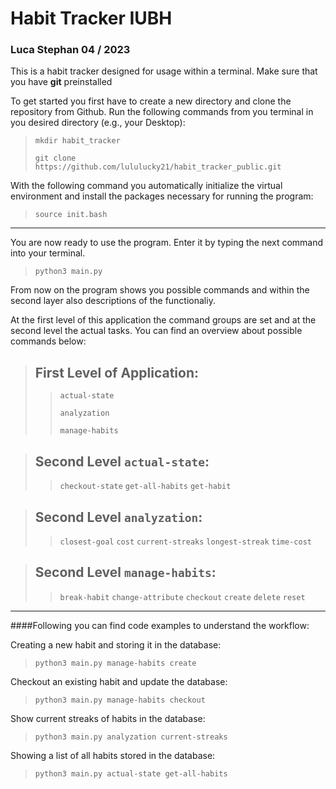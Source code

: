 
# Habit Tracker IUBH
### Luca Stephan 04 / 2023

This is a habit tracker designed for usage within a terminal. Make sure that you have __git__ preinstalled

To get started you first have to create a new directory and clone the repository from Github. Run the following commands from you terminal in you desired directory (e.g., your Desktop):

> ``mkdir habit_tracker``
> 
> ``git clone https://github.com/lululucky21/habit_tracker_public.git``

With the following command you automatically initialize the virtual environment and install the packages necessary for running the program:

> ``source init.bash``

***

You are now ready to use the program. Enter it by typing the next command into your terminal.

> ``python3 main.py``

From now on the program shows you possible commands and within the second layer also descriptions of the functionaliy. 

At the first level of this application the command groups are set and at the second level the actual tasks. You can find an overview about possible commands below:

> __First Level of Application:__
> -----
> > ``actual-state``
> > 
> > ``analyzation``
> > 
> > ``manage-habits``

> __Second Level ``actual-state``:__
> -----
> > ``checkout-state`` 
> > ``get-all-habits`` 
> > ``get-habit``

> __Second Level ``analyzation``:__
> -----
> > ``closest-goal``
> > ``cost``
> > ``current-streaks``
> > ``longest-streak``
> > ``time-cost``

> __Second Level ``manage-habits``:__
> -----
> > ``break-habit``
> > ``change-attribute``
> > ``checkout``
> > ``create``
> > ``delete``
> > ``reset``

***

####Following you can find code examples to understand the workflow:

Creating a new habit and storing it in the database:

> ``python3 main.py manage-habits create`` 

Checkout an existing habit and update the database:

> ``python3 main.py manage-habits checkout`` 

Show current streaks of habits in the database:

> ``python3 main.py analyzation current-streaks`` 

Showing a list of all habits stored in the database:

> ``python3 main.py actual-state get-all-habits`` 